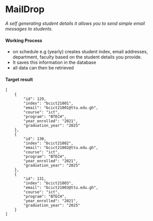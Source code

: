 # MailDrop

_A self generating student details it allows you to send simple email messages to students._

#### Working Process

- on schedule e.g (yearly) creates student index, email addresses, department, faculty based on the student details you provide.
- It saves this information in the database
- all data can then be retrieved

#### Target result

```
[
    {
        "id": 129,
        "index": "bcict21001",
        "email": "bcict21001@ttu.edu.gh",
        "course": "ict",
        "program": "BTECH",
        "year_enrolled": "2021",
        "graduation_year": "2025"
    },
    {
        "id": 130,
        "index": "bcict21002",
        "email": "bcict21002@ttu.edu.gh",
        "course": "ict",
        "program": "BTECH",
        "year_enrolled": "2021",
        "graduation_year": "2025"
    },
    {
        "id": 131,
        "index": "bcict21003",
        "email": "bcict21003@ttu.edu.gh",
        "course": "ict",
        "program": "BTECH",
        "year_enrolled": "2021",
        "graduation_year": "2025"
    }
]
```

<!--the email i would love to be jokes after the is complete v1.0.0 -->


